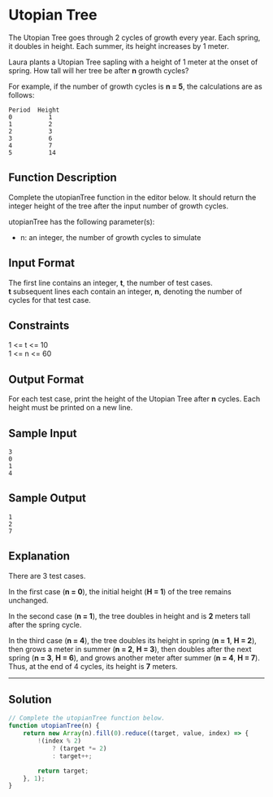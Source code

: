 # Utopian Tree

The Utopian Tree goes through 2 cycles of growth every year. Each spring, it doubles in height. Each summer, its height increases by 1 meter.

Laura plants a Utopian Tree sapling with a height of 1 meter at the onset of spring. How tall will her tree be after **n** growth cycles?

For example, if the number of growth cycles is **n = 5**, the calculations are as follows:<br/>

```
Period  Height
0          1
1          2
2          3
3          6
4          7
5          14
```

## Function Description

Complete the utopianTree function in the editor below. It should return the integer height of the tree after the input number of growth cycles.

utopianTree has the following parameter(s):

- n: an integer, the number of growth cycles to simulate

## Input Format

The first line contains an integer, **t**, the number of test cases. <br/>
**t** subsequent lines each contain an integer, **n**, denoting the number of cycles for that test case.
 
## Constraints 

1 <= t <= 10 <br/>
1 <= n <= 60 

## Output Format

For each test case, print the height of the Utopian Tree after **n** cycles. Each height must be printed on a new line.

## Sample Input 

```
3
0
1
4
```

## Sample Output 

```
1
2
7
```

## Explanation 

There are 3 test cases.

In the first case (**n = 0**), the initial height (**H = 1**) of the tree remains unchanged.

In the second case (**n = 1**), the tree doubles in height and is **2** meters tall after the spring cycle.

In the third case (**n = 4**), the tree doubles its height in spring (**n = 1**, **H = 2**), then grows a meter in summer (**n = 2**, **H = 3**), then doubles after the next spring (**n = 3**, **H = 6**), and grows another meter after summer (**n = 4**, **H = 7**). Thus, at the end of 4 cycles, its height is **7** meters.

---

## Solution

```javascript
// Complete the utopianTree function below.
function utopianTree(n) {
    return new Array(n).fill(0).reduce((target, value, index) => {
        !(index % 2)
            ? (target *= 2)
            : target++;

        return target;
    }, 1);
}
```
